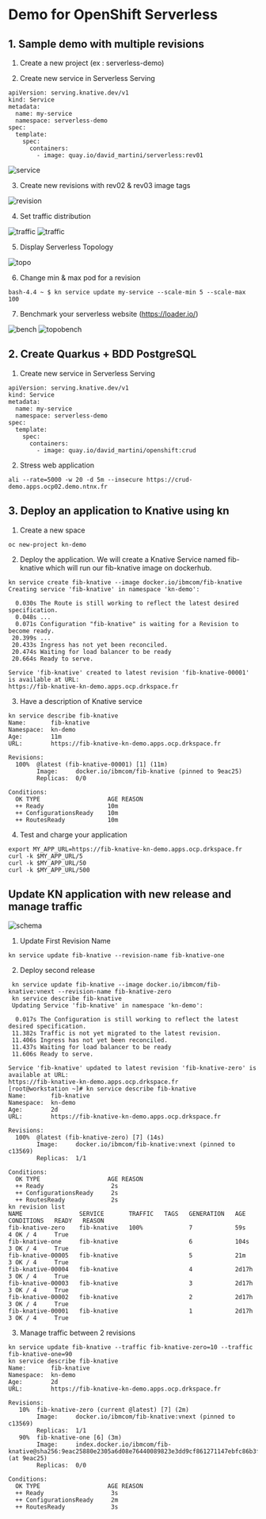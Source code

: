 # Demo for OpenShift Serverless

## 1. Sample demo with multiple revisions

1. Create a new project (ex : serverless-demo)  

2. Create new service in Serverless Serving
```
apiVersion: serving.knative.dev/v1
kind: Service
metadata:
  name: my-service
  namespace: serverless-demo
spec:
  template:
    spec:
      containers:
        - image: quay.io/david_martini/serverless:rev01
```  

![service](images/service.png)  

3. Create new revisions with rev02 & rev03 image tags  

![revision](images/rev.png)  

4. Set traffic distribution  

![traffic](images/traffic01.png)
![traffic](images/traffic02.png)  

5. Display Serverless Topology  

![topo](images/topo.png)

6. Change min & max pod for a revision  

```
bash-4.4 ~ $ kn service update my-service --scale-min 5 --scale-max 100
```

7. Benchmark your serverless website (https://loader.io/)

![bench](images/bench.png)
![topobench](images/topobench.png)

## 2. Create Quarkus + BDD PostgreSQL

1. Create new service in Serverless Serving
```
apiVersion: serving.knative.dev/v1
kind: Service
metadata:
  name: my-service
  namespace: serverless-demo
spec:
  template:
    spec:
      containers:
        - image: quay.io/david_martini/openshift:crud
``` 

2. Stress web application
```
ali --rate=5000 -w 20 -d 5m --insecure https://crud-demo.apps.ocp02.demo.ntnx.fr
```

## 3. Deploy an application to Knative using kn

1. Create a new space
```
oc new-project kn-demo
```

2. Deploy the application. We will create a Knative Service named fib-knative which will run our fib-knative image on dockerhub.
```
kn service create fib-knative --image docker.io/ibmcom/fib-knative
Creating service 'fib-knative' in namespace 'kn-demo':

  0.030s The Route is still working to reflect the latest desired specification.
  0.048s ...
  0.071s Configuration "fib-knative" is waiting for a Revision to become ready.
 20.399s ...
 20.433s Ingress has not yet been reconciled.
 20.474s Waiting for load balancer to be ready
 20.664s Ready to serve.

Service 'fib-knative' created to latest revision 'fib-knative-00001' is available at URL:
https://fib-knative-kn-demo.apps.ocp.drkspace.fr
```

3. Have a description of Knative service
```
kn service describe fib-knative
Name:       fib-knative
Namespace:  kn-demo
Age:        11m
URL:        https://fib-knative-kn-demo.apps.ocp.drkspace.fr

Revisions:  
  100%  @latest (fib-knative-00001) [1] (11m)
        Image:     docker.io/ibmcom/fib-knative (pinned to 9eac25)
        Replicas:  0/0

Conditions:  
  OK TYPE                   AGE REASON
  ++ Ready                  10m 
  ++ ConfigurationsReady    10m 
  ++ RoutesReady            10m 
```

4. Test and charge your application
```
export MY_APP_URL=https://fib-knative-kn-demo.apps.ocp.drkspace.fr
curl -k $MY_APP_URL/5
curl -k $MY_APP_URL/50
curl -k $MY_APP_URL/500
```

## Update KN application with new release and manage traffic

![schema](images/fibknativev2.png)

1. Update First Revision Name
```
kn service update fib-knative --revision-name fib-knative-one
```

2. Deploy second release
```
 kn service update fib-knative --image docker.io/ibmcom/fib-knative:vnext --revision-name fib-knative-zero
 kn service describe fib-knative
 Updating Service 'fib-knative' in namespace 'kn-demo':

  0.017s The Configuration is still working to reflect the latest desired specification.
 11.382s Traffic is not yet migrated to the latest revision.
 11.406s Ingress has not yet been reconciled.
 11.437s Waiting for load balancer to be ready
 11.606s Ready to serve.

Service 'fib-knative' updated to latest revision 'fib-knative-zero' is available at URL:
https://fib-knative-kn-demo.apps.ocp.drkspace.fr
[root@workstation ~]# kn service describe fib-knative
Name:       fib-knative
Namespace:  kn-demo
Age:        2d
URL:        https://fib-knative-kn-demo.apps.ocp.drkspace.fr

Revisions:  
  100%  @latest (fib-knative-zero) [7] (14s)
        Image:     docker.io/ibmcom/fib-knative:vnext (pinned to c13569)
        Replicas:  1/1

Conditions:  
  OK TYPE                   AGE REASON
  ++ Ready                   2s 
  ++ ConfigurationsReady     2s 
  ++ RoutesReady             2s 
kn revision list
NAME                SERVICE       TRAFFIC   TAGS   GENERATION   AGE     CONDITIONS   READY   REASON
fib-knative-zero    fib-knative   100%             7            59s     4 OK / 4     True    
fib-knative-one     fib-knative                    6            104s    3 OK / 4     True    
fib-knative-00005   fib-knative                    5            21m     3 OK / 4     True    
fib-knative-00004   fib-knative                    4            2d17h   3 OK / 4     True    
fib-knative-00003   fib-knative                    3            2d17h   3 OK / 4     True    
fib-knative-00002   fib-knative                    2            2d17h   3 OK / 4     True    
fib-knative-00001   fib-knative                    1            2d17h   3 OK / 4     True    
```

3. Manage traffic between 2 revisions
```
kn service update fib-knative --traffic fib-knative-zero=10 --traffic fib-knative-one=90
kn service describe fib-knative
Name:       fib-knative
Namespace:  kn-demo
Age:        2d
URL:        https://fib-knative-kn-demo.apps.ocp.drkspace.fr

Revisions:  
   10%  fib-knative-zero (current @latest) [7] (2m)
        Image:     docker.io/ibmcom/fib-knative:vnext (pinned to c13569)
        Replicas:  1/1
   90%  fib-knative-one [6] (3m)
        Image:     index.docker.io/ibmcom/fib-knative@sha256:9eac25880e2305a6d08e76440089823e3dd9cf861271147ebfc86b3faca06273 (at 9eac25)
        Replicas:  0/0

Conditions:  
  OK TYPE                   AGE REASON
  ++ Ready                   3s 
  ++ ConfigurationsReady     2m 
  ++ RoutesReady             3s 
```